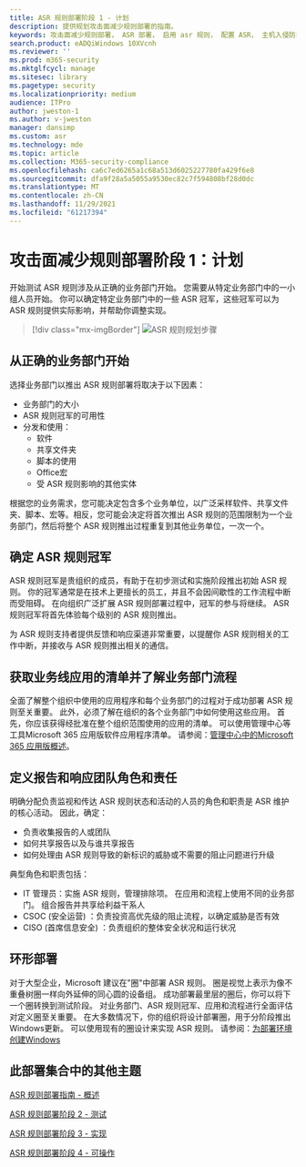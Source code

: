 ```yaml
---
title: ASR 规则部署阶段 1 - 计划
description: 提供规划攻击面减少规则部署的指南。
keywords: 攻击面减少规则部署， ASR 部署， 启用 asr 规则， 配置 ASR， 主机入侵防护系统， 保护规则， 反攻击规则， 反攻击， 攻击规则， 感染防护规则， Microsoft Defender for Endpoint， 配置 ASR 规则
search.product: eADQiWindows 10XVcnh
ms.reviewer: ''
ms.prod: m365-security
ms.mktglfcycl: manage
ms.sitesec: library
ms.pagetype: security
ms.localizationpriority: medium
audience: ITPro
author: jweston-1
ms.author: v-jweston
manager: dansimp
ms.custom: asr
ms.technology: mde
ms.topic: article
ms.collection: M365-security-compliance
ms.openlocfilehash: ca6c7ed6265a1c68a513d6025227780fa429f6e8
ms.sourcegitcommit: dfa9f28a5a5055a9530ec82c7f594808bf28d0dc
ms.translationtype: MT
ms.contentlocale: zh-CN
ms.lasthandoff: 11/29/2021
ms.locfileid: "61217394"
---
```

# <a name="attack-surface-reduction-rules-deployment-phase-1-plan"></a>攻击面减少规则部署阶段 1：计划

开始测试 ASR 规则涉及从正确的业务部门开始。 您需要从特定业务部门中的一小组人员开始。 你可以确定特定业务部门中的一些 ASR 冠军，这些冠军可以为 ASR 规则提供实际影响，并帮助你调整实现。

> [!div class="mx-imgBorder"]
> ![ASR 规则规划步骤](images/asr-rules-planning-steps.png)

## <a name="start-with-the-right-business-unit"></a>从正确的业务部门开始

选择业务部门以推出 ASR 规则部署将取决于以下因素：

- 业务部门的大小
- ASR 规则冠军的可用性  
- 分发和使用：
  - 软件
  - 共享文件夹
  - 脚本的使用
  - Office宏
  - 受 ASR 规则影响的其他实体

根据您的业务需求，您可能决定包含多个业务单位，以广泛采样软件、共享文件夹、脚本、宏等。相反，您可能会决定将首次推出 ASR 规则的范围限制为一个业务部门，然后将整个 ASR 规则推出过程重复到其他业务单位，一次一个。

## <a name="identify-asr--rules-champions"></a>确定 ASR 规则冠军

ASR 规则冠军是贵组织的成员，有助于在初步测试和实施阶段推出初始 ASR 规则。 你的冠军通常是在技术上更擅长的员工，并且不会因间歇性的工作流程中断而受阻碍。 在向组织广泛扩展 ASR 规则部署过程中，冠军的参与将继续。 ASR 规则冠军将首先体验每个级别的 ASR 规则推出。

为 ASR 规则支持者提供反馈和响应渠道非常重要，以提醒你 ASR 规则相关的工作中断，并接收与 ASR 规则推出相关的通信。

## <a name="get-inventory-of-line-of-business-apps-and-understand-the-business-unit-processes"></a>获取业务线应用的清单并了解业务部门流程

全面了解整个组织中使用的应用程序和每个业务部门的过程对于成功部署 ASR 规则至关重要。 此外，必须了解在组织的各个业务部门中如何使用这些应用。
首先，你应该获得经批准在整个组织范围使用的应用的清单。 可以使用管理中心等工具Microsoft 365 应用版软件应用程序清单。 请参阅：[管理中心中的Microsoft 365 应用版概述](/deployoffice/admincenter/inventory)。

## <a name="define-reporting-and-response-team--roles-and-responsibilities"></a>定义报告和响应团队角色和责任

明确分配负责监视和传达 ASR 规则状态和活动的人员的角色和职责是 ASR 维护的核心活动。 因此，确定：

- 负责收集报告的人或团队
- 如何共享报告以及与谁共享报告
- 如何处理由 ASR 规则导致的新标识的威胁或不需要的阻止问题进行升级

典型角色和职责包括：

- IT 管理员：实施 ASR 规则，管理排除项。 在应用和流程上使用不同的业务部门。 组合报告并共享给利益干系人
- CSOC (安全运营) ：负责投资高优先级的阻止流程，以确定威胁是否有效
- CISO (首席信息安全) ：负责组织的整体安全状况和运行状况

## <a name="ring-deployment"></a>环形部署

对于大型企业，Microsoft 建议在"圈"中部署 ASR 规则。 圈是视觉上表示为像不重叠树圈一样向外延伸的同心圆的设备组。 成功部署最里层的圈后，你可以将下一个圈转换到测试阶段。 对业务部门、ASR 规则冠军、应用和流程进行全面评估对定义圈至关重要。
在大多数情况下，你的组织将设计部署圈，用于分阶段推出Windows更新。 可以使用现有的圈设计来实现 ASR 规则。
请参阅：[为部署环境创建Windows](/windows/deployment/update/create-deployment-plan)

## <a name="additional-topics-in-this-deployment-collection"></a>此部署集合中的其他主题

[ASR 规则部署指南 - 概述](attack-surface-reduction-rules-deployment.md)

[ASR 规则部署阶段 2 - 测试](attack-surface-reduction-rules-deployment-phase-2.md)

[ASR 规则部署阶段 3 - 实现](attack-surface-reduction-rules-deployment-phase-3.md)

[ASR 规则部署阶段 4 - 可操作](attack-surface-reduction-rules-deployment-phase-4.md)
